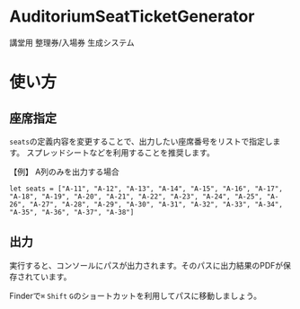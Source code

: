 # AuditoriumSeatTicketGenerator
講堂用 整理券/入場券 生成システム

# 使い方
## 座席指定
`seats`の定義内容を変更することで、出力したい座席番号をリストで指定します。
スプレッドシートなどを利用することを推奨します。

【例】 A列のみを出力する場合
```
let seats = ["A-11", "A-12", "A-13", "A-14", "A-15", "A-16", "A-17", "A-18", "A-19", "A-20", "A-21", "A-22", "A-23", "A-24", "A-25", "A-26", "A-27", "A-28", "A-29", "A-30", "A-31", "A-32", "A-33", "A-34", "A-35", "A-36", "A-37", "A-38"]
```
## 出力
実行すると、コンソールにパスが出力されます。そのパスに出力結果のPDFが保存されています。

Finderで`⌘` `Shift` `G`のショートカットを利用してパスに移動しましょう。
